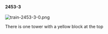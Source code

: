 #### 2453-3
![train-2453-3-0.png](https://github.com/lil-lab/nlvr/raw/master/nlvr/train/images/42/train-2453-3-0.png "train-2453-3-0.png")

There is one tower with a yellow block at the top